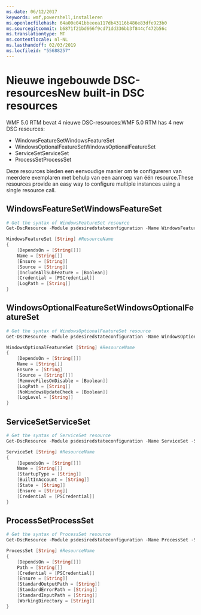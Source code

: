 ```yaml
---
ms.date: 06/12/2017
keywords: wmf,powershell,installeren
ms.openlocfilehash: 64a00e041bbeeea117db43116b486e83dfe923b0
ms.sourcegitcommit: b6871f21bd666f9cd71dd336bb3f844cf472b56c
ms.translationtype: MT
ms.contentlocale: nl-NL
ms.lasthandoff: 02/03/2019
ms.locfileid: "55688257"
---
```

# <a name="new-built-in-dsc-resources"></a><span data-ttu-id="8b792-102">Nieuwe ingebouwde DSC-resources</span><span class="sxs-lookup"><span data-stu-id="8b792-102">New built-in DSC resources</span></span>

<span data-ttu-id="8b792-103">WMF 5.0 RTM bevat 4 nieuwe DSC-resources:</span><span class="sxs-lookup"><span data-stu-id="8b792-103">WMF 5.0 RTM has 4 new DSC resources:</span></span>
* <span data-ttu-id="8b792-104">WindowsFeatureSet</span><span class="sxs-lookup"><span data-stu-id="8b792-104">WindowsFeatureSet</span></span>
* <span data-ttu-id="8b792-105">WindowsOptionalFeatureSet</span><span class="sxs-lookup"><span data-stu-id="8b792-105">WindowsOptionalFeatureSet</span></span>
* <span data-ttu-id="8b792-106">ServiceSet</span><span class="sxs-lookup"><span data-stu-id="8b792-106">ServiceSet</span></span>
* <span data-ttu-id="8b792-107">ProcessSet</span><span class="sxs-lookup"><span data-stu-id="8b792-107">ProcessSet</span></span>

<span data-ttu-id="8b792-108">Deze resources bieden een eenvoudige manier om te configureren van meerdere exemplaren met behulp van een aanroep van één resource.</span><span class="sxs-lookup"><span data-stu-id="8b792-108">These resources provide an easy way to configure multiple instances using a single resource call.</span></span>

## <a name="windowsfeatureset"></a><span data-ttu-id="8b792-109">WindowsFeatureSet</span><span class="sxs-lookup"><span data-stu-id="8b792-109">WindowsFeatureSet</span></span>

```powershell
# Get the syntax of WindowsFeatureSet resource
Get-DscResource -Module psdesiredstateconfiguration -Name WindowsFeatureSet -Syntax

WindowsFeatureSet [String] #ResourceName
{
    [DependsOn = [String[]]]
    Name = [String[]]
    [Ensure = [String]]
    [Source = [String]]
    [IncludeAllSubFeature = [Boolean]]
    [Credential = [PSCredential]]
    [LogPath = [String]]
}
```

## <a name="windowsoptionalfeatureset"></a><span data-ttu-id="8b792-110">WindowsOptionalFeatureSet</span><span class="sxs-lookup"><span data-stu-id="8b792-110">WindowsOptionalFeatureSet</span></span>

```powershell
# Get the syntax of WindowsOptionalFeatureSet resource
Get-DscResource -Module psdesiredstateconfiguration -Name WindowsOptionalFeatureSet -Syntax

WindowsOptionalFeatureSet [String] #ResourceName
{
    [DependsOn = [String[]]]
    Name = [String[]]
    Ensure = [String]
    [Source = [String[]]]
    [RemoveFilesOnDisable = [Boolean]]
    [LogPath = [String]]
    [NoWindowsUpdateCheck = [Boolean]]
    [LogLevel = [String]]
}
```

## <a name="serviceset"></a><span data-ttu-id="8b792-111">ServiceSet</span><span class="sxs-lookup"><span data-stu-id="8b792-111">ServiceSet</span></span>

```powershell
# Get the syntax of ServiceSet resource
Get-DscResource -Module psdesiredstateconfiguration -Name ServiceSet -Syntax

ServiceSet [String] #ResourceName
{
    [DependsOn = [String[]]]
    Name = [String[]]
    [StartupType = [String]]
    [BuiltInAccount = [String]]
    [State = [String]]
    [Ensure = [String]]
    [Credential = [PSCredential]]
}
```

## <a name="processset"></a><span data-ttu-id="8b792-112">ProcessSet</span><span class="sxs-lookup"><span data-stu-id="8b792-112">ProcessSet</span></span>

```powershell
# Get the syntax of ProcessSet resource
Get-DscResource -Module psdesiredstateconfiguration -Name ProcessSet -Syntax

ProcessSet [String] #ResourceName
{
    [DependsOn = [String[]]]
    Path = [String[]]
    [Credential = [PSCredential]]
    [Ensure = [String]]
    [StandardOutputPath = [String]]
    [StandardErrorPath = [String]]
    [StandardInputPath = [String]]
    [WorkingDirectory = [String]]
}
```
